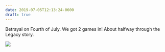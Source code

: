 ```yaml
---
date: 2019-07-05T12:13:24-0600
draft: true
---
```




Betrayal on Fourth of July. We got 2 games in! About halfway through the Legacy story.

![](/images/2019/8ddb3cf50a.jpg)



